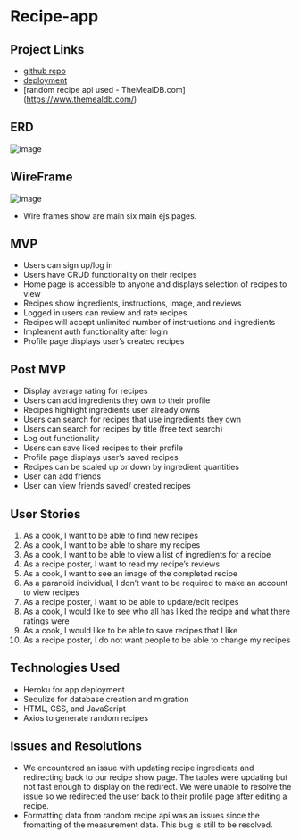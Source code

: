 # Recipe-app

## Project Links
- [github repo](https://github.com/nickl72/Recipe-app/tree/main "github repository")
- [deployment](https://nick-and-david-recipe-app.herokuapp.com/ "Recipe App")
- [random recipe api used - TheMealDB.com] (https://www.themealdb.com/)

## ERD
![image](https://i.imgur.com/DRXrNjg.jpg)

## WireFrame
![image](https://imgur.com/F4mJNGx.png)
- Wire frames show are main six main ejs pages.

## MVP
-	Users can sign up/log in 
-	Users have CRUD functionality on their recipes
-	Home page is accessible to anyone and displays selection of recipes to view
-	Recipes show ingredients, instructions, image, and reviews
-	Logged in users can review and rate recipes
-	Recipes will accept unlimited number of instructions and ingredients
-	Implement auth functionality after login
-	Profile page displays user’s created recipes

## Post MVP
-	Display average rating for recipes
-	Users can add ingredients they own to their profile
-	Recipes highlight ingredients user already owns
-	Users can search for recipes that use ingredients they own
-	Users can search for recipes by title (free text search)
-	Log out functionality
-	Users can save liked recipes to their profile
-	Profile page displays user’s saved recipes
-	Recipes can be scaled up or down by ingredient quantities
-	User can add friends
-	User can view friends saved/ created recipes

## User Stories
1.	As a cook, I want to be able to find new recipes
2.	As a cook, I want to be able to share my recipes
3.	As a cook, I want to be able to view a list of ingredients for a recipe
4.	As a recipe poster, I want to read my recipe’s reviews
5.	As a cook, I want to see an image of the completed recipe
6.	As a paranoid individual, I don’t want to be required to make an account to view recipes
7.	As a recipe poster, I want to be able to update/edit recipes
8.  As a cook, I would like to see who all has liked the recipe and what there ratings were
9.  As a cook, I would like to be able to save recipes that I like
10. As a recipe poster, I do not want people to be able to change my recipes

## Technologies Used
- Heroku for app deployment
- Sequlize for database creation and migration
- HTML, CSS, and JavaScript
- Axios to generate random recipes

## Issues and Resolutions
- We encountered an issue with updating recipe ingredients and redirecting back to our recipe show page. The tables were updating but not fast enough to display on the redirect. We were unable to resolve the issue so we redirected the user back to their profile page after editing a recipe. 
- Formatting data from random recipe api was an issues since the fromatting of the measurement data. This bug is still to be resolved.

